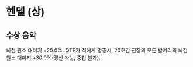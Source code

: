 # 헨델 (상)

## 수상 음악

뇌전 원소 대미지 +20.0%. QTE가 적에게 명중시, 20초간 전장의 모든 발키리의 뇌전 원소 대미지 +30.0%(갱신 가능, 중첩 불가).
